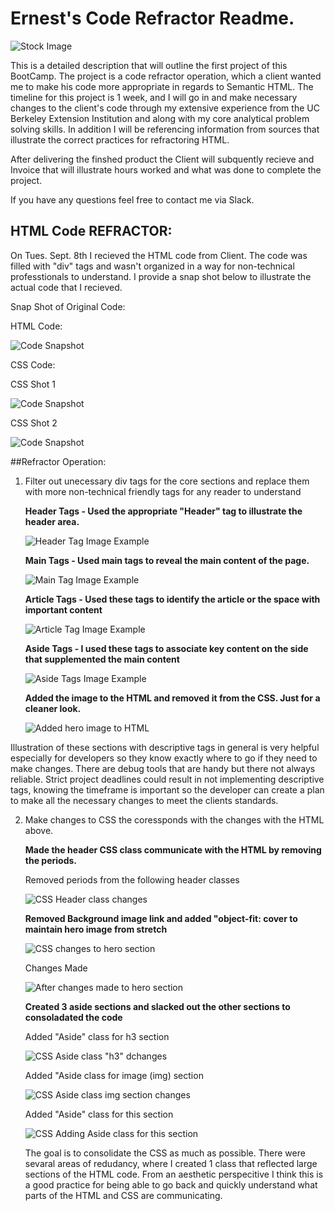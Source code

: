 
# **Ernest's Code Refractor Readme.**

![Stock Image](https://raw.githubusercontent.com/HEEM86/Code-Refractor-EW/master/README%20images/stock%20image.jpg)





This is a detailed description that will outline the first project of this BootCamp. The project is a code refractor operation, which a client wanted me to make his code more appropriate in regards to Semantic HTML. The timeline for this project is 1 week, and I will go in and make necessary changes to the client's code through my extensive experience from the UC Berkeley Extension Institution and along with my core analytical problem solving skills. In addition I will be referencing information from sources that illustrate the correct practices for refractoring HTML. 

After delivering the finshed product the Client will subquently recieve and Invoice that will illustrate hours worked and what was done to complete the project.

If you have any questions feel free to contact me via Slack. 


## HTML Code REFRACTOR:

On Tues. Sept. 8th I recieved the HTML code from Client. The code was filled with "div" tags and wasn't organized in a way for non-technical professtionals to understand. I provide a snap shot below to illustrate the actual code that I recieved. 

Snap Shot of Original Code:  


HTML Code:


![Code Snapshot](https://raw.githubusercontent.com/HEEM86/Code-Refractor-EW/master/README%20images/html%20full%20snap.png)



CSS Code:


CSS Shot 1

![Code Snapshot](https://raw.githubusercontent.com/HEEM86/Code-Refractor-EW/master/README%20images/css%20code%201.png)


CSS Shot 2

![Code Snapshot](https://raw.githubusercontent.com/HEEM86/Code-Refractor-EW/master/README%20images/css%20code%202.png)






##Refractor Operation:

1. Filter out unecessary div tags for the core sections and replace them with more non-technical friendly tags for any reader to understand


    **Header Tags - Used the appropriate "Header" tag to illustrate the header area.** 



   ![Header Tag Image Example](https://raw.githubusercontent.com/HEEM86/Code-Refractor-EW/master/README%20images/header%20tag.png)



    **Main Tags - Used main tags to reveal the main content of the page.**


    
   ![Main Tag Image Example](https://raw.githubusercontent.com/HEEM86/Code-Refractor-EW/master/README%20images/main%20article%20tags.png)


    
    **Article Tags - Used these tags to identify the article or the space with important content**



    ![Article Tag Image Example](https://raw.githubusercontent.com/HEEM86/Code-Refractor-EW/master/README%20images/main%20article%20tags.png)



    **Aside Tags - I used these tags to associate key content on the side that supplemented the main content**



    ![Aside Tags Image Example](https://raw.githubusercontent.com/HEEM86/Code-Refractor-EW/master/README%20images/aside%20tag.png)



    **Added the image to the HTML and removed it from the CSS. Just for a cleaner look.**


    ![Added hero image to HTML](https://raw.githubusercontent.com/HEEM86/Code-Refractor-EW/master/README%20images/html%20hero%20img%20.png)

    

Illustration of these sections with descriptive tags in general is very helpful especially for developers so they know exactly where to go if they need to make changes. There are debug tools that are handy but there not always reliable. Strict project deadlines could result in not implementing descriptive tags, knowing the timeframe is important so the developer can create a plan to make all the necessary changes to meet the clients standards. 



2. Make changes to CSS the coressponds with the changes with the HTML above.



    **Made the header CSS class communicate with the HTML by removing the periods.** 

    Removed periods from the following header classes

    ![CSS Header class changes](https://raw.githubusercontent.com/HEEM86/Code-Refractor-EW/master/README%20images/header%20css.png)


    **Removed Background image link and added "object-fit: cover to maintain hero image from stretch**

    

    ![CSS changes to hero section](https://raw.githubusercontent.com/HEEM86/Code-Refractor-EW/master/README%20images/hero%20css.png)

    Changes Made

    ![After changes made to hero section](https://raw.githubusercontent.com/HEEM86/Code-Refractor-EW/master/README%20images/link%20and%20object%20fit%20cover.png)



     **Created 3 aside sections and slacked out the other sections to consoladated the code**


    
    Added "Aside" class for h3 section

   ![CSS Aside class "h3" dchanges](https://raw.githubusercontent.com/HEEM86/Code-Refractor-EW/master/README%20images/aside%20css%20h3%20tags.png)


    Added "Aside class for image (img) section

    ![CSS Aside class img section changes](https://raw.githubusercontent.com/HEEM86/Code-Refractor-EW/master/README%20images/aside%20css%20img%20tags.png)

    Added "Aside" class for this section

     ![CSS Adding Aside class for this section](https://raw.githubusercontent.com/HEEM86/Code-Refractor-EW/master/README%20images/aside%20css1.png)




    The goal is to consolidate the CSS as much as possible. There were sevaral areas of redudancy, where I created 1 class that reflected large sections of the HTML code. From an aesthetic perspecitive I think this is a good practice for being able to go back and quickly understand what parts of the HTML and CSS are communicating.  








